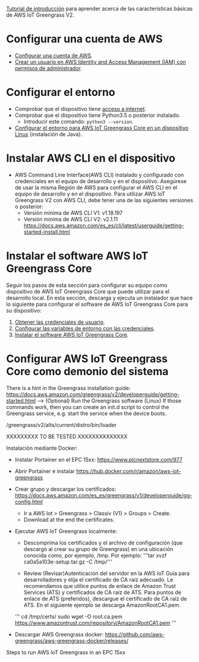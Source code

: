 [Tutorial de introducción](https://docs.aws.amazon.com/es_es/greengrass/v2/developerguide/getting-started.html) para aprender acerca de las características básicas de AWS IoT Greengrass V2.


# Configurar una cuenta de AWS
- [Configurar una cuenta de AWS](https://github.com/JaviPxc/AwsOnPlcnext/blob/main/docs/AWS_account_config.md#configurar-una-cuenta-de-aws).
- [Crear un usuario en AWS Identity and Access Management (IAM) con permisos de administrador](https://github.com/JaviPxc/AwsOnPlcnext/blob/main/docs/AWS_account_config.md#crear-un-usuario-administrador-y-añadir-el-usuario-a-un-grupo-de-administradores).

# Configurar el entorno
- Comprobar que el dispositivo tiene [acceso a internet](https://github.com/JaviPxc/LinuxOnPLCnext/blob/main/Comprobar_acceso_a_internet.md).
- Comprobar que el dispositivo tiene Python3.5 o posterior instalado.
   - Introducir este comando: ```python3 --version```.
- [Configurar el entorno para AWS IoT Greengrass Core en un dispositivo Linux](https://github.com/JaviPxc/AwsOnPlcnext/blob/main/docs/AWS_device_env_config.md#configurar-el-entorno-en-un-dispositivo-linux) (instalación de Java).

# Instalar AWS CLI en el dispositivo
   - AWS Command Line Interface(AWS CLI) instalado y configurado con credenciales en el equipo de desarrollo y en el dispositivo. Asegúrese de usar la misma Región de AWS para configurar el AWS CLI en el equipo de desarrollo y en el dispositivo. Para utilizar AWS IoT Greengrass V2 con AWS CLI, debe tener una de las siguientes versiones o posterior:
      - Versión mínima de AWS CLI V1: v1.18.197
      - Versión mínima de AWS CLI V2: v2.1.11
https://docs.aws.amazon.com/es_es/cli/latest/userguide/getting-started-install.html

# Instalar el software AWS IoT Greengrass Core
Seguir los pasos de esta sección para configurar su equipo como dispositivo de AWS IoT Greengrass Core que puede utilizar para el desarrollo local. En esta sección, descarga y ejecuta un instalador que hace lo siguiente para configurar el software de AWS IoT Greengrass Core para su dispositivo:
1. [Obtener las credenciales de usuario](https://github.com/JaviPxc/AwsOnPlcnext/blob/main/docs/AWS_account_greengrass_config.md).
2. [Configurar las variables de entorno con las credenciales](https://github.com/JaviPxc/AwsOnPlcnext/blob/main/docs/AWS_device_greengrass_env_config.md).
3. [Instalar el software AWS IoT Greengrass Core](https://github.com/JaviPxc/AwsOnPlcnext/blob/main/docs/AWS_device_greengrass_install_core.md).

# Configurar AWS IoT Greengrass Core como demonio del sistema
There is a hint in the Greengrass installation guide:
https://docs.aws.amazon.com/greengrass/v2/developerguide/getting-started.html --> (Optional) Run the Greengrass software (Linux)
If those commands work, then you can create an init.d script to control the Greengrass service, e.g. start the service when the device boots.

/greengrass/v2/alts/current/distro/bin/loader












XXXXXXXXX   TO BE TESTED XXXXXXXXXXXXXX




Instalación mediante Docker:
- Instalar Portainer en el EPC 15xx: https://www.plcnextstore.com/977
- Abrir Portainer e instalar https://hub.docker.com/r/amazon/aws-iot-greengrass 
- Crear grupo y descargar los certificados: https://docs.aws.amazon.com/es_es/greengrass/v1/developerguide/gg-config.html
  - Ir a AWS Iot > Greengrass > Classiv (V1) > Groups > Create.
  - Download at the end the certificates.
  
- Ejecutar AWS IoT Greengrass localmente:
   - Descomprima los certificados y el archivo de configuración (que descargó al crear su grupo de Greengrass) en una ubicación conocida como, por ejemplo, /tmp. Por ejemplo:
     '''tar xvzf ca0a5a103e-setup.tar.gz -C /tmp/'''
  
   - Review (Revisar)Autenticación del servidor en la AWS IoT Guía para desarrolladores y elija el certificado de CA raíz adecuado. 
   Le recomendamos que utilice puntos de enlace de Amazon Trust Services (ATS) y certificados de CA raíz de ATS.
   Para puntos de enlace de ATS (preferidos), descargue el certificado de CA raíz de ATS. En el siguiente ejemplo se descarga AmazonRootCA1.pem.

   '''
   cd /tmp/certs/
   sudo wget -O root.ca.pem https://www.amazontrust.com/repository/AmazonRootCA1.pem
   '''



- Descargar AWS Greengrass docker:  https://github.com/aws-greengrass/aws-greengrass-docker/releases/


Steps to run AWS IoT Greengrass in an EPC 15xx

